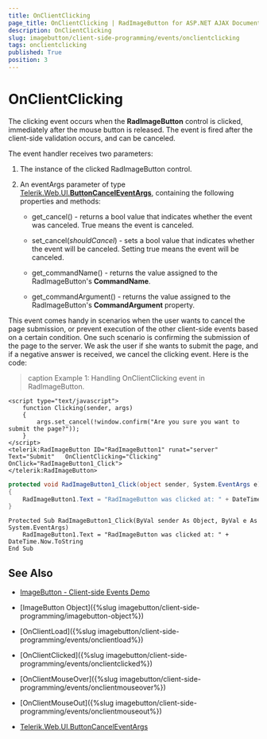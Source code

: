 ```yaml
---
title: OnClientClicking
page_title: OnClientClicking | RadImageButton for ASP.NET AJAX Documentation
description: OnClientClicking
slug: imagebutton/client-side-programming/events/onclientclicking
tags: onclientclicking
published: True
position: 3
---
```


# OnClientClicking

The clicking event occurs when the **RadImageButton** control is clicked, immediately after the mouse button is released. The event is fired after the client-side validation occurs, and can be canceled.

The event handler receives two parameters:

1. The instance of the clicked RadImageButton control.

1. An eventArgs parameter of type [Telerik.Web.UI.**ButtonCancelEventArgs**](https://docs.telerik.com/devtools/aspnet-ajax/api/client/args/Telerik.Web.UI.ButtonCancelEventArgs), containing the following properties and methods:

	* get_cancel() - returns a bool value that indicates whether the event was canceled. True means the event is canceled.

	* set_cancel(*shouldCancel*) - sets a bool value that indicates whether the event will be canceled. Setting true means the event will be canceled.

	* get_commandName() - returns the value assigned to the RadImageButton's **CommandName**. 

	* get_commandArgument() - returns the value assigned to the RadImageButton's **CommandArgument** property.

This event comes handy in scenarios when the user wants to cancel the page submission, or prevent execution of the other client-side events based on a certain condition. One such scenario is confirming the submission of the page to the server. We ask the user if she wants to submit the page, and if a negative answer is received, we cancel the clicking event. Here is the code:

>caption Example 1: Handling OnClientClicking event in RadImageButton.

````ASP.NET
<script type="text/javascript">
	function Clicking(sender, args)
	{
		args.set_cancel(!window.confirm("Are you sure you want to submit the page?"));
	}
</script>
<telerik:RadImageButton ID="RadImageButton1" runat="server" Text="Submit"	OnClientClicking="Clicking" OnClick="RadImageButton1_Click">
</telerik:RadImageButton>
````

````C#
protected void RadImageButton1_Click(object sender, System.EventArgs e)
{
	RadImageButton1.Text = "RadImageButton was clicked at: " + DateTime.Now.ToString();
}
````
````VB
Protected Sub RadImageButton1_Click(ByVal sender As Object, ByVal e As System.EventArgs)
	RadImageButton1.Text = "RadImageButton was clicked at: " + DateTime.Now.ToString
End Sub
````

## See Also

 * [ImageButton - Client-side Events Demo](https://demos.telerik.com/aspnet-ajax/imagebutton/client-side-api/client-side-events/defaultcs.aspx)

 * [ImageButton Object]({%slug imagebutton/client-side-programming/imagebutton-object%})

 * [OnClientLoad]({%slug imagebutton/client-side-programming/events/onclientload%})
 
 * [OnClientClicked]({%slug imagebutton/client-side-programming/events/onclientclicked%})
 
 * [OnClientMouseOver]({%slug imagebutton/client-side-programming/events/onclientmouseover%})
 
 * [OnClientMouseOut]({%slug imagebutton/client-side-programming/events/onclientmouseout%})
 
 * [Telerik.Web.UI.ButtonCancelEventArgs](https://docs.telerik.com/devtools/aspnet-ajax/api/client/args/Telerik.Web.UI.ButtonCancelEventArgs)

